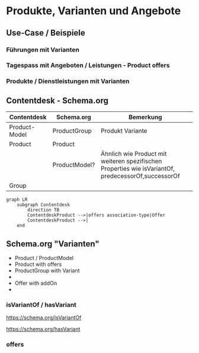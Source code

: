 # Produkte, Varianten und Angebote




## Use-Case / Beispiele

### Führungen mit Varianten

### Tagespass mit Angeboten / Leistungen - Product offers

### Produkte / Dienstleistungen mit Varianten

## Contentdesk - Schema.org

| Contentdesk       | Schema.org     | Bemerkung                              |
| -----------       | -------------- | ------------------------------------   |
| Product-Model     | ProductGroup   | Produkt Variante                       |
| Product           | Product        |                                        |
|                   | ProductModel?  | Ähnlich wie Product mit weiteren spezifischen Properties wie isVariantOf, predecessorOf,successorOf |
| Group             |                |                                        |

``` mermaid
graph LR
    subgraph Contentdesk
        direction TB
        ContentdeskProduct -->|offers association-type|Offer
        ContentdeskProduct -->|
    end

```


## Schema.org "Varianten"

* Product / ProductModel
* Product with offers
* ProductGroup with Variant
* 
* Offer with addOn
* 

### isVariantOf / hasVariant
https://schema.org/isVariantOf

https://schema.org/hasVariant

### offers

